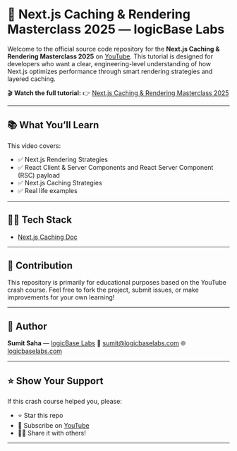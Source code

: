 # 🚀 Next.js Caching & Rendering Masterclass 2025 — logicBase Labs

Welcome to the official source code repository for the **Next.js Caching & Rendering Masterclass 2025** on [YouTube](https://youtube.com/@logicBaseLabs). This tutorial is designed for developers who want a clear, engineering-level understanding of how Next.js optimizes performance through smart rendering strategies and layered caching.

🎬 **Watch the full tutorial:**
👉 [Next.js Caching & Rendering Masterclass 2025](https://youtu.be/g3nj8SIO7Vs)

---

## 📚 What You’ll Learn

This video covers:

-   ✅ Next.js Rendering Strategies
-   ✅ React Client & Server Components and React Server Component (RSC) payload
-   ✅ Next.js Caching Strategies
-   ✅ Real life examples

---

## 🧑‍💻 Tech Stack

-   [Next.js Caching Doc](https://nextjs.org/docs/app/guides/caching)

---

## 🤝 Contribution

This repository is primarily for educational purposes based on the YouTube crash course. Feel free to fork the project, submit issues, or make improvements for your own learning!

---

## 🧠 Author

**Sumit Saha** — [logicBase Labs](https://youtube.com/@logicBaseLabs)
📧 [sumit@logicbaselabs.com](mailto:sumit@logicbaselabs.com)
🌐 [logicbaselabs.com](https://logicbaselabs.com)

---

## ⭐ Show Your Support

If this crash course helped you, please:

-   ⭐ Star this repo
-   🍿 Subscribe on [YouTube](https://youtube.com/@logicBaseLabs)
-   🧑‍🏫 Share it with others!

---
